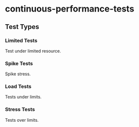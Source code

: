 # continuous-performance-tests

## Test Types

### Limited Tests

Test under limited resource.

### Spike Tests

Spike stress.

### Load Tests

Tests under limits.

### Stress Tests

Tests over limits.
